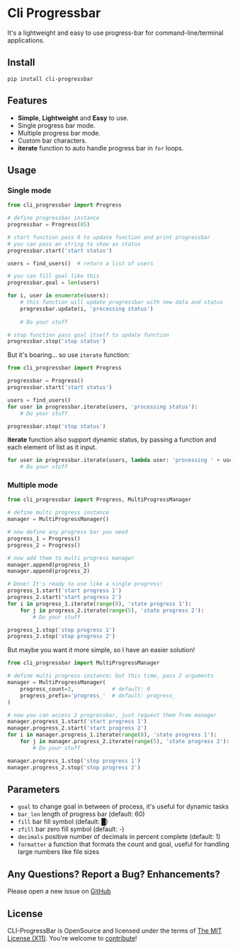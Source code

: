 # Cli Progressbar

It's a lightweight and easy to use progress-bar for command-line/terminal applications.

## Install

`pip install cli-progressbar`

## Features

* **Simple**, **Lightweight** and **Easy** to use.
* Single progress bar mode.
* Multiple progress bar mode.
* Custom bar characters.
* **iterate** function to auto handle progress bar in `for` loops.

## Usage
### Single mode
```python
from cli_progressbar import Progress

# define progressbar instance
progressbar = Progress(85)

# start function pass 0 to update function and print progressbar
# you can pass an string to show as status 
progressbar.start('start status')

users = find_users()  # return a list of users

# you can fill goal like this
progressbar.goal = len(users)

for i, user in enumerate(users):
    # this function will update progressbar with new data and status
    progressbar.update(i, 'processing status')
    
    # Do your stuff

# stop function pass goal itself to update function
progressbar.stop('stop status')
```

But it's boaring... so use `iterate` function:
```python
from cli_progressbar import Progress

progressbar = Progress()
progressbar.start('start status')

users = find_users()
for user in progressbar.iterate(users, 'processing status'):
    # Do your stuff

progressbar.stop('stop status')
```

**iterate** function also support dynamic status, by passing a function and each element of list as it input.
```python
for user in progressbar.iterate(users, lambda user: 'processing ' + user):
    # Do your stuff
```
### Multiple mode
```python
from cli_progressbar import Progress, MultiProgressManager

# define multi progress instance
manager = MultiProgressManager()

# now define any progress bar you need
progress_1 = Progress()
progress_2 = Progress()

# now add them to multi progress manager
manager.append(progress_1)
manager.append(progress_2)

# Done! It's ready to use like a single progress!
progress_1.start('start progress 1')
progress_2.start('start progress 2')
for i in progress_1.iterate(range(8), 'state progress 1'):
    for j in progress_2.iterate(range(5), 'state progress 2'):
        # Do your stuff

progress_1.stop('stop progress 1')
progress_2.stop('stop progress 2')
```

But maybe you want it more simple, so I have an easier solution!
```python
from cli_progressbar import MultiProgressManager

# define multi progress instance; but this time, pass 2 arguments
manager = MultiProgressManager(
    progress_count=2,            # default: 0
    progress_prefix='progress_'  # default: progress_
)

# now you can access 2 progressbar, just request them from manager
manager.progress_1.start('start progress 1')
manager.progress_2.start('start progress 2')
for i in manager.progress_1.iterate(range(8), 'state progress 1'):
    for j in manager.progress_2.iterate(range(5), 'state progress 2'):
        # Do your stuff

manager.progress_1.stop('stop progress 1')
manager.progress_2.stop('stop progress 2')
```

## Parameters

* `goal` to change goal in between of process, it's useful for dynamic tasks
* `bar_len` length of progress bar (default: 60)
* `fill` bar fill symbol (default: █)
* `zfill` bar zero fill symbol (default: -)
* `decimals` positive number of decimals in percent complete  (default: 1)
* `formatter` a function that formats the count and goal, useful for handling large numbers like file sizes

## Any Questions? Report a Bug? Enhancements?

Please open a new issue on [GitHub](https://github.com/mrunderline/cli-progressbar/issues)

## License

CLI-ProgressBar is OpenSource and licensed under the terms of [The MIT License (X11)](http://opensource.org/licenses/MIT). You're welcome to [contribute](https://github.com/mrunderline/cli-progressbar/blob/master/CONTRIBUTE.md)!
